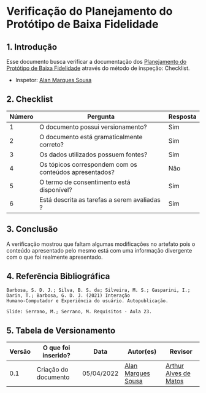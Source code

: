# Verificação do Planejamento do Protótipo de Baixa Fidelidade

## 1. Introdução

Esse documento busca verificar a documentação dos [Planejamento do Protótipo de Baixa Fidelidade](../design-avaliacao-desenvolvimento/nivel-2/planejamento-avaliacao-prototipo-papel.md) através do método de inspeção: Checklist. 
- Inspetor: [Alan Marques Sousa](https://github.com/alan-ms)

## 2. Checklist

Número | Pergunta | Resposta
---    |   ---    |    ---
1| O documento possui versionamento?| Sim
2| O documento está gramaticalmente correto?| Sim
3| Os dados utilizados possuem fontes? | Sim
4| Os tópicos correspondem com os conteúdos apresentados? | Não
5| O termo de consentimento está disponível? | Sim
6| Está descrita as tarefas a serem avaliadas ?| Sim

## 3. Conclusão

A verificação mostrou que faltam algumas modificações no artefato pois o conteúdo apresentado pelo mesmo está com uma informação divergente com o que foi realmente apresentado.

## 4. Referência Bibliográfica
    Barbosa, S. D. J.; Silva, B. S. da; Silveira, M. S.; Gasparini, I.; Darin, T.; Barbosa, G. D. J. (2021) Interação
    Humano-Computador e Experiência do usuário. Autopublicação.

    Slide: Serrano, M.; Serrano, M. Requisitos - Aula 23.

## 5. Tabela de Versionamento
Versão |  O que foi inserido? | Data | Autor(es)| Revisor |
---- |----- | ---- | ---- | ---- |
0.1| Criação do documento | 05/04/2022| [Alan Marques Sousa](https://github.com/alan-ms) | [Arthur Alves de Matos](https://github.com/Arthur-Gaudium) |